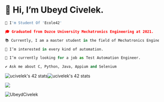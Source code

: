 
# 👋 Hi, I’m Ubeyd Civelek. #


  
  
  
  
  
  
```python 
🚀 I'm Student Of 'Ecole42'

🎓 Graduated from Duzce University Mechatronics Engineering at 2021. 

📚 Currently, I am a master student in the field of Mechatronics Engineering at Sakarya University Of Applied Sciences.

👀 I’m interested in every kind of automation.

🌱 I’m currently looking for a job as Test Automation Engineer.

✔️ Ask me about C, Python, Java, Appium and Selenium
```

![ucivelek's 42 stats](https://badge42.vercel.app/api/v2/cl3jzey0g007809l6uwenimnx/stats?cursusId=21&coalitionId=undefined)![ucivelek's 42 stats](https://badge42.vercel.app/api/v2/cl3jzey0g007809l6uwenimnx/stats?cursusId=9&coalitionId=undefined)


<img src="https://user-images.githubusercontent.com/106076072/176109416-ce17eb6c-ddc3-470b-89ea-ca63e2a76758.svg">


<p align="left"> <img src="https://komarev.com/ghpvc/?username=UbeydCivelek&label=Profile%20views&color=0e75b6&style=flat" alt="UbeydCivelek" /> </p>

 
 
